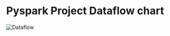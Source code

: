 # Pyspark Project Dataflow chart
![Dataflow](https://github.com/dezzay/ML_Projects/assets/80679411/c94e7211-3a57-40b8-b179-8543b61e11a2)
